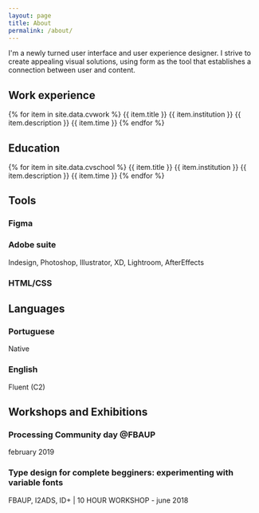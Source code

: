```yaml
---
layout: page
title: About
permalink: /about/
---
```


I'm a newly turned user interface and user experience designer. I strive to create appealing visual solutions, using form as the tool that establishes a connection between user and content.


## Work experience

{% for item in site.data.cvwork %}
{{ item.title }} {{ item.institution }} {{ item.description }} {{ item.time }}
{% endfor %}


## Education

{% for item in site.data.cvschool %}
{{ item.title }} {{ item.institution }} {{ item.description }} {{ item.time }}
{% endfor %}

## Tools
### Figma
### Adobe suite
Indesign, Photoshop, Illustrator, XD, Lightroom, AfterEffects
### HTML/CSS

## Languages
### Portuguese
Native

### English
Fluent (C2)

## Workshops and Exhibitions
### Processing Community day @FBAUP
february 2019

### Type design for complete begginers: experimenting with variable fonts
FBAUP, I2ADS, ID+ | 10 HOUR WORKSHOP - june 2018
